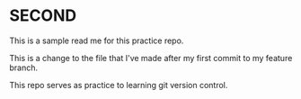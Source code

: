 # SECOND

This is a sample read me for this practice repo.

This is a change to the file that I've made after my first commit to my feature branch. 

This repo serves as practice to learning git version control.
